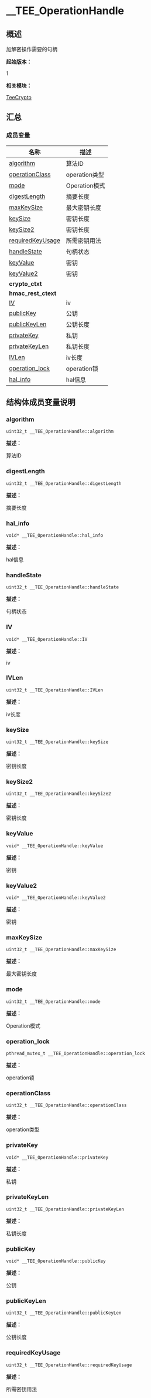# __TEE_OperationHandle


## 概述

加解密操作需要的句柄

**起始版本：**

1

**相关模块：**

[TeeCrypto](_tee_crypto.md)


## 汇总


### 成员变量

| 名称 | 描述 | 
| -------- | -------- |
| [algorithm](#algorithm) | 算法ID | 
| [operationClass](#operationclass) | operation类型 | 
| [mode](#mode) | Operation模式 | 
| [digestLength](#digestlength) | 摘要长度 | 
| [maxKeySize](#maxkeysize) | 最大密钥长度 | 
| [keySize](#keysize) | 密钥长度 | 
| [keySize2](#keysize2) | 密钥长度 | 
| [requiredKeyUsage](#requiredkeyusage) | 所需密钥用法 | 
| [handleState](#handlestate) | 句柄状态 | 
| [keyValue](#keyvalue) | 密钥 | 
| [keyValue2](#keyvalue2) | 密钥 | 
| **crypto_ctxt** |  | 
| **hmac_rest_ctext** |  | 
| [IV](#iv) | iv | 
| [publicKey](#publickey) | 公钥 | 
| [publicKeyLen](#publickeylen) | 公钥长度 | 
| [privateKey](#privatekey) | 私钥 | 
| [privateKeyLen](#privatekeylen) | 私钥长度 | 
| [IVLen](#ivlen) | iv长度 | 
| [operation_lock](#operation_lock) | operation锁 | 
| [hal_info](#hal_info) | hal信息 | 


## 结构体成员变量说明


### algorithm

```
uint32_t __TEE_OperationHandle::algorithm
```

**描述：**

算法ID


### digestLength

```
uint32_t __TEE_OperationHandle::digestLength
```

**描述：**

摘要长度


### hal_info

```
void* __TEE_OperationHandle::hal_info
```

**描述：**

hal信息


### handleState

```
uint32_t __TEE_OperationHandle::handleState
```

**描述：**

句柄状态


### IV

```
void* __TEE_OperationHandle::IV
```

**描述：**

iv


### IVLen

```
uint32_t __TEE_OperationHandle::IVLen
```

**描述：**

iv长度


### keySize

```
uint32_t __TEE_OperationHandle::keySize
```

**描述：**

密钥长度


### keySize2

```
uint32_t __TEE_OperationHandle::keySize2
```

**描述：**

密钥长度


### keyValue

```
void* __TEE_OperationHandle::keyValue
```

**描述：**

密钥


### keyValue2

```
void* __TEE_OperationHandle::keyValue2
```

**描述：**

密钥


### maxKeySize

```
uint32_t __TEE_OperationHandle::maxKeySize
```

**描述：**

最大密钥长度


### mode

```
uint32_t __TEE_OperationHandle::mode
```

**描述：**

Operation模式


### operation_lock

```
pthread_mutex_t __TEE_OperationHandle::operation_lock
```

**描述：**

operation锁


### operationClass

```
uint32_t __TEE_OperationHandle::operationClass
```

**描述：**

operation类型


### privateKey

```
void* __TEE_OperationHandle::privateKey
```

**描述：**

私钥


### privateKeyLen

```
uint32_t __TEE_OperationHandle::privateKeyLen
```

**描述：**

私钥长度


### publicKey

```
void* __TEE_OperationHandle::publicKey
```

**描述：**

公钥


### publicKeyLen

```
uint32_t __TEE_OperationHandle::publicKeyLen
```

**描述：**

公钥长度


### requiredKeyUsage

```
uint32_t __TEE_OperationHandle::requiredKeyUsage
```

**描述：**

所需密钥用法
